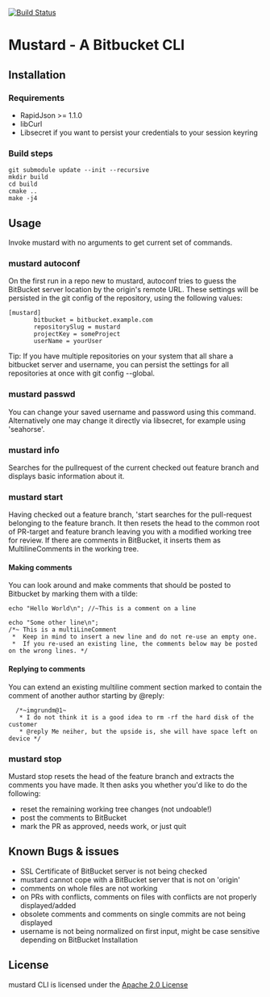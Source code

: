 [![Build Status](https://travis-ci.org/TNG/mustard-cli.svg?branch=release)](https://travis-ci.org/TNG/mustard-cli)
# Mustard - A Bitbucket CLI
## Installation
### Requirements
- RapidJson >= 1.1.0
- libCurl
- Libsecret if you want to persist your credentials to your session keyring
### Build steps
    git submodule update --init --recursive
    mkdir build
    cd build
    cmake ..
    make -j4
## Usage
 Invoke mustard with no arguments to get current set of commands.
 ### mustard autoconf
 On the first run in a repo new to mustard, autoconf tries to guess the BitBucket server location by the origin's remote
 URL. These settings will be persisted in the git config of the repository, using the following values:
 
    [mustard]
           bitbucket = bitbucket.example.com
           repositorySlug = mustard
           projectKey = someProject
           userName = yourUser
 Tip: If you have multiple repositories on your system that all share a bitbucket server and username, you can
 persist the settings for all repositories at once with git config --global.
 ### mustard passwd
 You can change your saved username and password using this command. Alternatively one may change it directly via libsecret,
 for example using 'seahorse'.
 
 ### mustard info
 Searches for the pullrequest of the current checked out feature branch and displays basic information about it.
 ### mustard start
 Having checked out a feature branch, 'start searches for the pull-request belonging to the feature branch.
 It then resets the head to the common root of PR-target and feature branch leaving you with a modified working tree
 for review. If there are comments in BitBucket, it inserts them as MultilineComments in the working tree.
 #### Making comments
 You can look around and make comments that should be posted to Bitbucket by marking them with a tilde:
 
    echo "Hello World\n"; //~This is a comment on a line
    
    echo "Some other line\n";
    /*~ This is a multiLineComment
     *  Keep in mind to insert a new line and do not re-use an empty one.
     *  If you re-used an existing line, the comments below may be posted on the wrong lines. */
     
   #### Replying to comments
   You can extend an existing multiline comment section marked to contain the comment of another author starting by @reply:
   
      /*~imgrundm@1~
       * I do not think it is a good idea to rm -rf the hard disk of the customer
       * @reply Me neiher, but the upside is, she will have space left on device */
     
   ### mustard stop
   Mustard stop resets the head of the feature branch and extracts the comments you have made.
   It then asks you whether you'd like to do the following:
   - reset the remaining working tree changes (not undoable!)
   - post the comments to BitBucket
   - mark the PR as approved, needs work, or just quit
   
## Known Bugs & issues
- SSL Certificate of BitBucket server is not being checked
- mustard cannot cope with a BitBucket server that is not on 'origin'
- comments on whole files are not working
- on PRs with conflicts, comments on files with conflicts are not properly displayed/added
- obsolete comments and comments on single commits are not being displayed
- username is not being normalized on first input, might be case sensitive depending on BitBucket Installation

## License
mustard CLI is licensed under the [Apache 2.0 License]( https://www.apache.org/licenses/LICENSE-2.0 )
